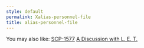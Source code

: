 ```yaml
---
style: default
permalink: Xalias-personnel-file
title: alias-personnel-file
---
```

You may also like:
[SCP-1577](http://scp-wiki.net/scp-1577)
[A Discussion with L. E. T.](http://scp-wiki.net/a-discussion-with-l-e-t)